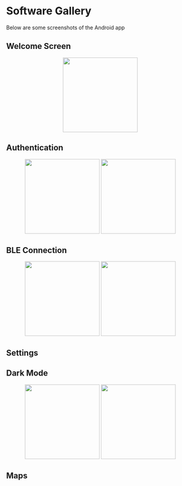 # Software Gallery
Below are some screenshots of the Android app


## Welcome Screen
<div align="center">
   <img src="./assets/gallery/welcome.png" width=200>
</div>


## Authentication
<div align="center">
   <img src="./assets/gallery/sign-in.png" width=200>
   <img src="./assets/gallery/sign-up.png" width=200>
</div>


## BLE Connection
<div align="center">
   <img src="./assets/gallery/home-disconnected.png" width=200>
   <img src="./assets/gallery/home-connected.png" width=200>
</div>


## Settings



## Dark Mode
<div align="center">
   <img src="./assets/gallery/settings-dark.png" width=200>
   <img src="./assets/gallery/settings-light.png" width=200>
</div>


## Maps
